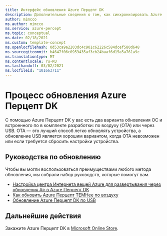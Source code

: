 ```yaml
---
title: Интерфейс обновления Azure Перцепт DK
description: Дополнительные сведения о том, как синхронизировать Azure Перцепт с более ТЕМНым сроком
author: mimcco
ms.author: mimcco
ms.service: azure-percept
ms.topic: conceptual
ms.date: 02/18/2021
ms.custom: template-concept
ms.openlocfilehash: 0d53ca9a2203dc4c901c62226c584dcef580d648
ms.sourcegitcommit: b4647f06c0953435af3cb24baaf6d15a5a761a9c
ms.translationtype: MT
ms.contentlocale: ru-RU
ms.lasthandoff: 03/02/2021
ms.locfileid: "101663711"
---
```

# <a name="the-azure-percept-dk-update-experience"></a>Процесс обновления Azure Перцепт DK

С помощью Azure Перцепт DK у вас есть два варианта обновления ОС и встроенного по в комплекте разработки: по воздуху (OTA) или через USB. OTA — это лучший способ легко обновлять устройства, а обновление USB является хорошим вариантом, когда OTA невозможен или если требуется сбросить настройки устройства.

## <a name="update-experience-guides"></a>Руководства по обновлению

Чтобы вы могли воспользоваться преимуществами любого метода обновления, мы собрали набор руководств, которые помогут вам.

- [Настройка центра Интернета вещей Azure для развертывания через обновления Air в Azure Перцепт DK](./how-to-set-up-over-the-air-updates.md)
- [Как обновить Azure Перцепт ТЕМНее по воздуху](./how-to-update-over-the-air.md)
- [Обновление Azure Перцепт DK по USB](./how-to-update-via-usb.md)

## <a name="next-steps"></a>Дальнейшие действия

Закажите Azure Перцепт DK в [Microsoft Online Store](https://go.microsoft.com/fwlink/p/?LinkId=2155270).